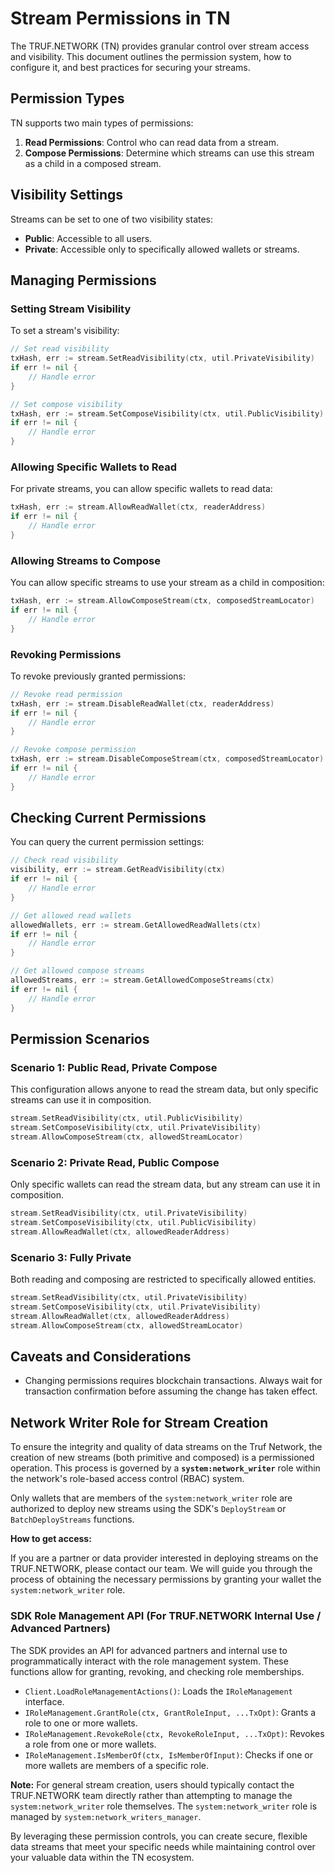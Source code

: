 # Stream Permissions in TN

The TRUF.NETWORK (TN) provides granular control over stream access and visibility. This document outlines the permission system, how to configure it, and best practices for securing your streams.

## Permission Types

TN supports two main types of permissions:

1. **Read Permissions**: Control who can read data from a stream.
2. **Compose Permissions**: Determine which streams can use this stream as a child in a composed stream.

## Visibility Settings

Streams can be set to one of two visibility states:

- **Public**: Accessible to all users.
- **Private**: Accessible only to specifically allowed wallets or streams.

## Managing Permissions

### Setting Stream Visibility

To set a stream's visibility:

```go
// Set read visibility
txHash, err := stream.SetReadVisibility(ctx, util.PrivateVisibility)
if err != nil {
    // Handle error
}

// Set compose visibility
txHash, err := stream.SetComposeVisibility(ctx, util.PublicVisibility)
if err != nil {
    // Handle error
}
```

### Allowing Specific Wallets to Read

For private streams, you can allow specific wallets to read data:

```go
txHash, err := stream.AllowReadWallet(ctx, readerAddress)
if err != nil {
    // Handle error
}
```

### Allowing Streams to Compose

You can allow specific streams to use your stream as a child in composition:

```go
txHash, err := stream.AllowComposeStream(ctx, composedStreamLocator)
if err != nil {
    // Handle error
}
```

### Revoking Permissions

To revoke previously granted permissions:

```go
// Revoke read permission
txHash, err := stream.DisableReadWallet(ctx, readerAddress)
if err != nil {
    // Handle error
}

// Revoke compose permission
txHash, err := stream.DisableComposeStream(ctx, composedStreamLocator)
if err != nil {
    // Handle error
}
```

## Checking Current Permissions

You can query the current permission settings:

```go
// Check read visibility
visibility, err := stream.GetReadVisibility(ctx)
if err != nil {
    // Handle error
}

// Get allowed read wallets
allowedWallets, err := stream.GetAllowedReadWallets(ctx)
if err != nil {
    // Handle error
}

// Get allowed compose streams
allowedStreams, err := stream.GetAllowedComposeStreams(ctx)
if err != nil {
    // Handle error
}
```

## Permission Scenarios

### Scenario 1: Public Read, Private Compose

This configuration allows anyone to read the stream data, but only specific streams can use it in composition.

```go
stream.SetReadVisibility(ctx, util.PublicVisibility)
stream.SetComposeVisibility(ctx, util.PrivateVisibility)
stream.AllowComposeStream(ctx, allowedStreamLocator)
```

### Scenario 2: Private Read, Public Compose

Only specific wallets can read the stream data, but any stream can use it in composition.

```go
stream.SetReadVisibility(ctx, util.PrivateVisibility)
stream.SetComposeVisibility(ctx, util.PublicVisibility)
stream.AllowReadWallet(ctx, allowedReaderAddress)
```

### Scenario 3: Fully Private

Both reading and composing are restricted to specifically allowed entities.

```go
stream.SetReadVisibility(ctx, util.PrivateVisibility)
stream.SetComposeVisibility(ctx, util.PrivateVisibility)
stream.AllowReadWallet(ctx, allowedReaderAddress)
stream.AllowComposeStream(ctx, allowedStreamLocator)
```

## Caveats and Considerations

- Changing permissions requires blockchain transactions. Always wait for transaction confirmation before assuming the change has taken effect.

## Network Writer Role for Stream Creation

To ensure the integrity and quality of data streams on the Truf Network, the creation of new streams (both primitive and composed) is a permissioned operation. This process is governed by a **`system:network_writer`** role within the network's role-based access control (RBAC) system.

Only wallets that are members of the `system:network_writer` role are authorized to deploy new streams using the SDK's `DeployStream` or `BatchDeployStreams` functions.

**How to get access:**

If you are a partner or data provider interested in deploying streams on the TRUF.NETWORK, please contact our team. We will guide you through the process of obtaining the necessary permissions by granting your wallet the `system:network_writer` role.

### SDK Role Management API (For TRUF.NETWORK Internal Use / Advanced Partners)

The SDK provides an API for advanced partners and internal use to programmatically interact with the role management system. These functions allow for granting, revoking, and checking role memberships.

-   `Client.LoadRoleManagementActions()`: Loads the `IRoleManagement` interface.
-   `IRoleManagement.GrantRole(ctx, GrantRoleInput, ...TxOpt)`: Grants a role to one or more wallets.
-   `IRoleManagement.RevokeRole(ctx, RevokeRoleInput, ...TxOpt)`: Revokes a role from one or more wallets.
-   `IRoleManagement.IsMemberOf(ctx, IsMemberOfInput)`: Checks if one or more wallets are members of a specific role.

**Note:** For general stream creation, users should typically contact the TRUF.NETWORK team directly rather than attempting to manage the `system:network_writer` role themselves. The `system:network_writer` role is managed by `system:network_writers_manager`.

By leveraging these permission controls, you can create secure, flexible data streams that meet your specific needs while maintaining control over your valuable data within the TN ecosystem.